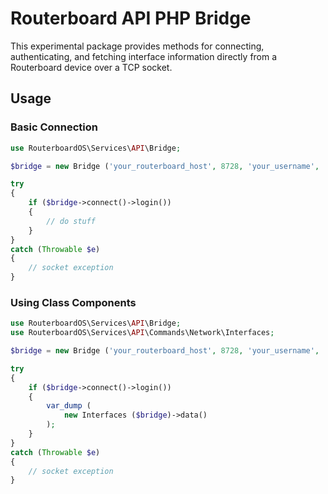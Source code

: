 # Routerboard API PHP Bridge

This experimental package provides methods for connecting, authenticating, and fetching interface information directly from a Routerboard device over a TCP socket.

## Usage

### Basic Connection

```php
use RouterboardOS\Services\API\Bridge;

$bridge = new Bridge ('your_routerboard_host', 8728, 'your_username', 'your_password');

try 
{
	if ($bridge->connect()->login())
	{
		// do stuff
	}
}
catch (Throwable $e)
{
	// socket exception
}
```

### Using Class Components

```php
use RouterboardOS\Services\API\Bridge;
use RouterboardOS\Services\API\Commands\Network\Interfaces;

$bridge = new Bridge ('your_routerboard_host', 8728, 'your_username', 'your_password');

try 
{
	if ($bridge->connect()->login())
	{
		var_dump (
			new Interfaces ($bridge)->data()
		);
	}
}
catch (Throwable $e)
{
	// socket exception
}